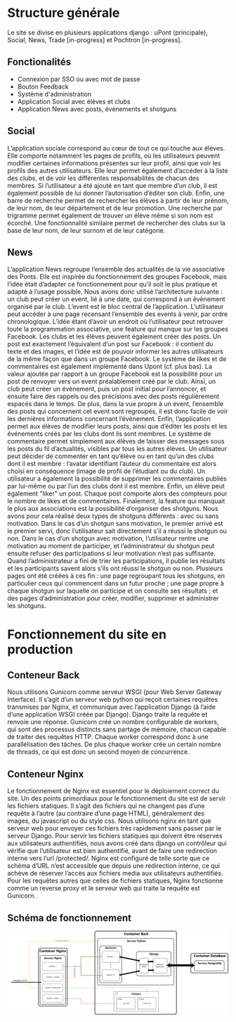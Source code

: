 # Structure générale

Le site se divise en plusieurs applications django : uPont (principale), Social, News, Trade [in-progress] et Pochtron [in-progress].

## Fonctionalités

* Connexion par SSO ou avec mot de passe
* Bouton Feedback
* Système d'administration
* Application Social avec élèves et clubs
* Application News avec posts, évènements et shotguns

## Social

L’application sociale correspond au cœur de tout ce qui touche aux élèves. Elle comporte notamment les
pages de profils, où les utilisateurs peuvent modifier certaines informations présentes sur leur profil, ainsi que
voir les profils des autres utilisateurs. Elle leur permet également d’accéder à la liste des clubs, et de voir les
différentes responsabilités de chacun des membres. Si l’utilisateur a été ajouté en tant que membre d’un club,
il est également possible de lui donner l’autorisation d’éditer son club. Enfin, une barre de recherche permet de
rechercher les élèves à partir de leur prénom, de leur nom, de leur département et de leur promotion. Une recherche
par trigramme permet également de trouver un élève même si son nom est écorché. Une fonctionnalité similaire
permet de rechercher des clubs sur la base de leur nom, de leur surnom et de leur catégorie.

## News

L’application News regroupe l’ensemble des actualités de la vie associative des Ponts. Elle est inspirée du
fonctionnement des groupes Facebook, mais l’idée était d’adapter ce fonctionnement pour qu’il soit le plus pratique
et adapté à l’usage possible. Nous avons donc utilisé l’architecture suivante : un club peut créer un event, lié à une
date, qui correspond à un évènement organisé par le club. L’event est le bloc central de l’application. L’utilisateur
peut accéder à une page recensant l’ensemble des events à venir, par ordre chronologique. L’idée étant d’avoir un
endroit où l’utilisateur peut retrouver toute la programmation associative, une feature qui manque sur les groupes
Facebook. Les clubs et les élèves peuvent également créer des posts. Un post est exactement l’équivalent d’un
post sur Facebook : il contient du texte et des images, et l’idée est de pouvoir informer les autres utilisateurs de
la même façon que dans un groupe Facebook. Le système de likes et de commentaires est également implémenté
dans Upont (cf. plus bas). La valeur ajoutée par rapport à un groupe Facebook est la possibilité pour un post de
renvoyer vers un event préalablement créé par le club. Ainsi, un club peut créer un évènement, puis un post initial
pour l’annoncer, et ensuite faire des rappels ou des précisions avec des posts régulièrement espacés dans le temps.
De plus, dans la vue propre à un event, l’ensemble des posts qui concernent cet event sont regroupés, il est donc
facile de voir les dernières informations concernant l’évènement. Enfin, l’application permet aux élèves de modifier
leurs posts, ainsi que d’éditer les posts et les événements créés par les clubs dont ils sont membres.
Le système de commentaire permet simplement aux élèves de laisser des messages sous les posts du fil d’actualités, visibles par tous les autres élèves. Un utilisateur peut décider de commenter en tant qu’élève ou en tant qu’un
des clubs dont il est membre : l’avatar identifiant l’auteur du commentaire est alors choisi en conséquence (image de
profil de l’étudiant ou du club). Un utilisateur a également la possibilité de supprimer les commentaires publiés
par lui-même ou par l’un des clubs dont il est membre. Enfin, un élève peut également "liker" un post. Chaque
post comporte alors des compteurs pour le nombre de likes et de commentaires.
Finalement, la feature qui manquait le plus aux associations est la possibilité d’organiser des shotguns. Nous avons pour cela
réalisé deux types de shotguns différents : avec ou sans motivation. Dans le cas d’un shotgun sans motivation, le
premier arrivé est le premier servi, donc l’utilisateur sait directement s’il a réussi le shotgun ou non. Dans le cas
d’un shotgun avec motivation, l’utilisateur rentre une motivation au moment de participer, et l’administrateur
du shotgun peut ensuite refuser des participations si leur motivation n’est pas suffisante. Quand l’administrateur
a fini de trier les participations, il publie les résultats et les participants savent alors s’ils ont réussi le shotgun
ou non. Plusieurs pages ont été créées à ces fin : une page regroupant tous les shotguns, en particulier ceux qui
commencent dans un futur proche ; une page propre à chaque shotgun sur laquelle on participe et on consulte ses
résultats ; et des pages d’administration pour créer, modifier, supprimer et administrer les shotguns.

# Fonctionnement du site en production

## Conteneur Back

Nous utilisons Gunicorn comme serveur
WSGI (pour Web Server Gateway Interface). Il s’agit d’un serveur web python qui reçoit certaines requêtes
transmises par Nginx, et communique avec l’application Django (à l’aide d’une application WSGI créée par
Django). Django traite la requête et renvoie une réponse. Gunicorn créé un nombre configurable de workers,
qui sont des processus distincts sans partage de mémoire, chacun capable de traiter des requêtes HTTP. Chaque
worker correspond donc à une parallélisation des tâches. De plus chaque worker crée un certain nombre de threads,
ce qui est donc un second moyen de concurrence.

## Conteneur Nginx

Le fonctionnement de Nginx est essentiel pour le déploiement correct du site. Un des points primordiaux
pour le fonctionnement du site est de servir les fichiers statiques. Il s’agit des fichiers qui ne changent pas d’une
requête à l’autre (au contraire d’une page HTML), généralement des images, du javascript ou du style css. Nous
utilisons nginx en tant que serveur web pour envoyer ces fichiers très rapidement sans passer par le serveur Django.
Pour servir les fichiers statiques qui doivent être réservés aux utilisateurs authentifiés, nous avons créé dans django un contrôleur qui vérifie que l’utilisateur est bien authentifié, avant
de faire une redirection interne vers l’url /protected/. Nginx est configuré de telle sorte que ce schéma d’URL n’est
accessible que depuis une redirection interne, ce qui achève de réserver l’accès aux fichiers media aux utilisateurs
authentifiés. Pour les requêtes autres
que celles de fichiers statiques, Nginx fonctionne comme un reverse proxy et le serveur web qui traite la requête
est Gunicorn.


## Schéma de fonctionnement

![Diagramme UML](/docs/schema1.jpg)
